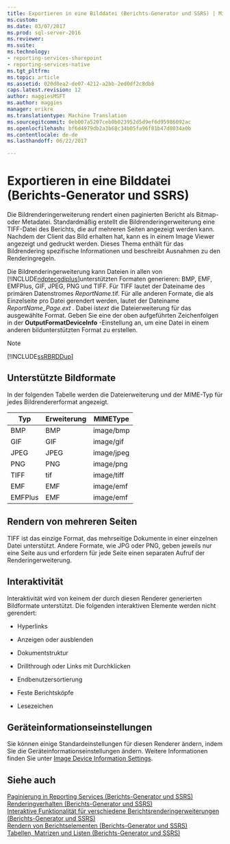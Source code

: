 ```yaml
---
title: Exportieren in eine Bilddatei (Berichts-Generator und SSRS) | Microsoft Docs
ms.custom: 
ms.date: 03/07/2017
ms.prod: sql-server-2016
ms.reviewer: 
ms.suite: 
ms.technology:
- reporting-services-sharepoint
- reporting-services-native
ms.tgt_pltfrm: 
ms.topic: article
ms.assetid: 020d8ea2-de07-4212-a2bb-2ed0df2c8db8
caps.latest.revision: 12
author: maggiesMSFT
ms.author: maggies
manager: erikre
ms.translationtype: Machine Translation
ms.sourcegitcommit: 0eb007a5207ceb0b023952d5d9ef6d95986092ac
ms.openlocfilehash: bf6d4979db2a3b68c34b05fa96f81b47d8034a0b
ms.contentlocale: de-de
ms.lasthandoff: 06/22/2017

---
```

# <a name="exporting-to-an-image-file-report-builder-and-ssrs"></a>Exportieren in eine Bilddatei (Berichts-Generator und SSRS)
  Die Bildrenderingerweiterung rendert einen paginierten Bericht als Bitmap- oder Metadatei. Standardmäßig erstellt die Bildrenderingerweiterung eine TIFF-Datei des Berichts, die auf mehreren Seiten angezeigt werden kann. Nachdem der Client das Bild erhalten hat, kann es in einem Image Viewer angezeigt und gedruckt werden. Dieses Thema enthält für das Bildrendering spezifische Informationen und beschreibt Ausnahmen zu den Renderingregeln.  
  
 Die Bildrenderingerweiterung kann Dateien in allen von [!INCLUDE[ndptecgdiplus](../../includes/ndptecgdiplus-md.md)]unterstützten Formaten generieren: BMP, EMF, EMFPlus, GIF, JPEG, PNG und TIFF. Für TIFF lautet der Dateiname des primären Datenstromes *ReportName*.tif. Für alle anderen Formate, die als Einzelseite pro Datei gerendert werden, lautet der Dateiname *ReportName_Page.ext* . Dabei ist*ext* die Dateierweiterung für das ausgewählte Format. Geben Sie eine der oben aufgeführten Zeichenfolgen in der **OutputFormatDeviceInfo** -Einstellung an, um eine Datei in einem anderen bildunterstützten Format zu erstellen.  
  
> [!NOTE]  
>  [!INCLUDE[ssRBRDDup](../../includes/ssrbrddup-md.md)]  
  
##  <a name="SupportedImageFormats"></a> Unterstützte Bildformate  
 In der folgenden Tabelle werden die Dateierweiterung und der MIME-Typ für jedes Bildrendererformat angezeigt.  
  
|**Typ**|**Erweiterung**|**MIMEType**|  
|--------------|-------------------|------------------|  
|BMP|BMP|image/bmp|  
|GIF|GIF|image/gif|  
|JPEG|JPEG|image/jpeg|  
|PNG|PNG|image/png|  
|TIFF|tif|image/tiff|  
|EMF|EMF|image/emf|  
|EMFPlus|EMF|image/emf|  
  
  
##  <a name="RenderingMultiplePages"></a> Rendern von mehreren Seiten  
 TIFF ist das einzige Format, das mehrseitige Dokumente in einer einzelnen Datei unterstützt. Andere Formate, wie JPG oder PNG, geben jeweils nur eine Seite aus und erfordern für jede Seite einen separaten Aufruf der Renderingerweiterung.  
  
  
##  <a name="Interactivity"></a> Interaktivität  
 Interaktivität wird von keinem der durch diesen Renderer generierten Bildformate unterstützt. Die folgenden interaktiven Elemente werden nicht gerendert:  
  
-   Hyperlinks  
  
-   Anzeigen oder ausblenden  
  
-   Dokumentstruktur  
  
-   Drillthrough oder Links mit Durchklicken  
  
-   Endbenutzersortierung  
  
-   Feste Berichtsköpfe  
  
-   Lesezeichen  
  
  
##  <a name="DeviceInfo"></a> Geräteinformationseinstellungen  
 Sie können einige Standardeinstellungen für diesen Renderer ändern, indem Sie die Geräteinformationseinstellungen ändern. Weitere Informationen finden Sie unter [Image Device Information Settings](../../reporting-services/image-device-information-settings.md).  
  
  
## <a name="see-also"></a>Siehe auch  
 [Paginierung in Reporting Services &#40;Berichts-Generator und SSRS&#41;](../../reporting-services/report-design/pagination-in-reporting-services-report-builder-and-ssrs.md)   
 [Renderingverhalten &#40;Berichts-Generator und SSRS&#41;](../../reporting-services/report-design/rendering-behaviors-report-builder-and-ssrs.md)   
 [Interaktive Funktionalität für verschiedene Berichtsrenderingerweiterungen &#40;Berichts-Generator und SSRS&#41;](../../reporting-services/report-builder/interactive-functionality-different-report-rendering-extensions.md)   
 [Rendern von Berichtselementen &#40;Berichts-Generator und SSRS&#41;](../../reporting-services/report-design/rendering-report-items-report-builder-and-ssrs.md)   
 [Tabellen, Matrizen und Listen &#40;Berichts-Generator und SSRS&#41;](../../reporting-services/report-design/tables-matrices-and-lists-report-builder-and-ssrs.md)  
  
  
